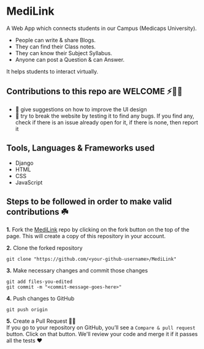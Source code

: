 # MediLink
A Web App which connects students in our Campus (Medicaps University). 
* People can write & share Blogs.
* They can find their Class notes.
* They can know their Subject Syllabus.
* Anyone can post a Question & can Answer.

It helps students to interact virtually.

## Contributions to this repo are WELCOME ⚡️🙌🏻
- :art: give suggestions on how to improve the UI design
- :hammer: try to break the website by testing it to find any bugs. If you find any, check if there is an issue already open for it, if there is none, then report it

## Tools, Languages & Frameworks used
* Django
* HTML
* CSS
* JavaScript

## Steps to be followed in order to make valid contributions ☘️

**1.** Fork the [MediLink](https://github.com/Uttam-Singhh/MediLink) repo by clicking on the fork button on the top of the page. This will create a copy of this repository in your account.

**2.** Clone the forked repository

	git clone "https://github.com/<your-github-username>/MediLink"
	
**3.** Make necessary changes and commit those changes

	git add files-you-edited
	git commit -m "<commit-message-goes-here>"
	
**4.** Push changes to GitHub

	git push origin
	
**5.** Create a Pull Request 🤟🏻 
	<br>If you go to your repository on GitHub, you’ll see a `Compare & pull request` button. Click on that button. We'll review your code and merge it if it passes all the tests ❤️
